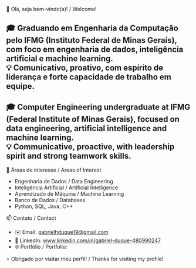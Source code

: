 👋 Olá, seja bem-vindo(a)! / Welcome!

🎓 Graduando em Engenharia da Computação pelo IFMG (Instituto Federal de Minas Gerais), com foco em engenharia de dados, inteligência artificial e machine learning.  
💡 Comunicativo, proativo, com espírito de liderança e forte capacidade de trabalho em equipe.
---
🎓 Computer Engineering undergraduate at IFMG (Federal Institute of Minas Gerais), focused on data engineering, artificial intelligence and machine learning.  
💡 Communicative, proactive, with leadership spirit and strong teamwork skills.
---
 🚀 Áreas de interesse / Areas of Interest
- Engenharia de Dados / Data Engineering  
- Inteligência Artificial / Artificial Intelligence  
- Aprendizado de Máquina / Machine Learning  
- Banco de Dados / Databases  
- Python, SQL, Java, C++

 📫 Contato / Contact
- ✉️ Email: gabrielhduque19@gmail.com
- 💼 LinkedIn: www.linkedin.com/in/gabriel-duque-480990247
- 🌐 Portfólio / Portfolio: 

⭐ Obrigado por visitar meu perfil! / Thanks for visiting my profile!
